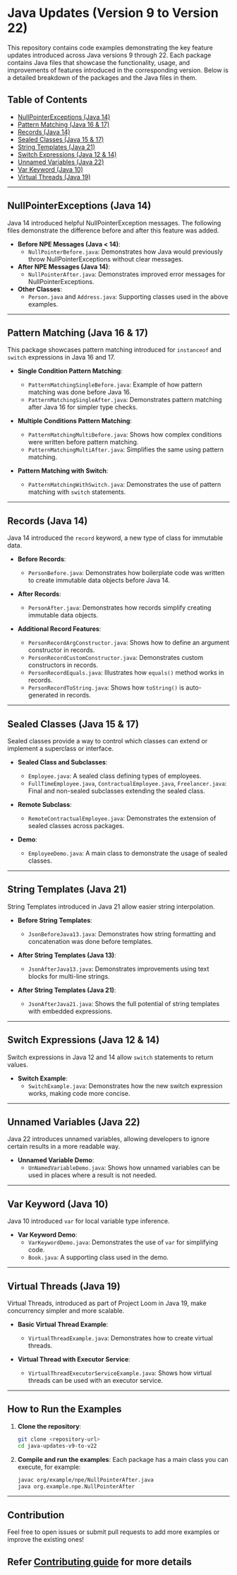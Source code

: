 
# Java Updates (Version 9 to Version 22)

This repository contains code examples demonstrating the key feature updates introduced across Java versions 9 through 22. Each package contains Java files that showcase the functionality, usage, and improvements of features introduced in the corresponding version. Below is a detailed breakdown of the packages and the Java files in them.

## Table of Contents
- [NullPointerExceptions (Java 14)](#src/main/java/org/example/npe)
- [Pattern Matching (Java 16 & 17)](#src/main/java/org/example/patternmatching)
- [Records (Java 14)](#src/main/java/org/example/records)
- [Sealed Classes (Java 15 & 17)](#src/main/java/org/example/sealedclass)
- [String Templates (Java 21)](#src/main/java/org/example/stringtemplate)
- [Switch Expressions (Java 12 & 14)](#src/main/java/org/example/switchexpression)
- [Unnamed Variables (Java 22)](#src/main/java/org/example/unnamedvariable)
- [Var Keyword (Java 10)](#src/main/java/org/example/varkeyword)
- [Virtual Threads (Java 19)](#src/main/java/org/example/virtualthread)

---

## NullPointerExceptions (Java 14)

Java 14 introduced helpful NullPointerException messages. The following files demonstrate the difference before and after this feature was added.

- **Before NPE Messages (Java < 14)**:
    - `NullPointerBefore.java`: Demonstrates how Java would previously throw NullPointerExceptions without clear messages.
- **After NPE Messages (Java 14)**:
    - `NullPointerAfter.java`: Demonstrates improved error messages for NullPointerExceptions.
- **Other Classes**:
    - `Person.java` and `Address.java`: Supporting classes used in the above examples.

---

## Pattern Matching (Java 16 & 17)

This package showcases pattern matching introduced for `instanceof` and `switch` expressions in Java 16 and 17.

- **Single Condition Pattern Matching**:
    - `PatternMatchingSingleBefore.java`: Example of how pattern matching was done before Java 16.
    - `PatternMatchingSingleAfter.java`: Demonstrates pattern matching after Java 16 for simpler type checks.

- **Multiple Conditions Pattern Matching**:
    - `PatternMatchingMultiBefore.java`: Shows how complex conditions were written before pattern matching.
    - `PatternMatchingMultiAfter.java`: Simplifies the same using pattern matching.

- **Pattern Matching with Switch**:
    - `PatternMatchingWithSwitch.java`: Demonstrates the use of pattern matching with `switch` statements.

---

## Records (Java 14)

Java 14 introduced the `record` keyword, a new type of class for immutable data.

- **Before Records**:
    - `PersonBefore.java`: Demonstrates how boilerplate code was written to create immutable data objects before Java 14.

- **After Records**:
    - `PersonAfter.java`: Demonstrates how records simplify creating immutable data objects.

- **Additional Record Features**:
    - `PersonRecordArgConstructor.java`: Shows how to define an argument constructor in records.
    - `PersonRecordCustomConstructor.java`: Demonstrates custom constructors in records.
    - `PersonRecordEquals.java`: Illustrates how `equals()` method works in records.
    - `PersonRecordToString.java`: Shows how `toString()` is auto-generated in records.

---

## Sealed Classes (Java 15 & 17)

Sealed classes provide a way to control which classes can extend or implement a superclass or interface.

- **Sealed Class and Subclasses**:
    - `Employee.java`: A sealed class defining types of employees.
    - `FullTimeEmployee.java`, `ContractualEmployee.java`, `Freelancer.java`: Final and non-sealed subclasses extending the sealed class.

- **Remote Subclass**:
    - `RemoteContractualEmployee.java`: Demonstrates the extension of sealed classes across packages.

- **Demo**:
    - `EmployeeDemo.java`: A main class to demonstrate the usage of sealed classes.

---

## String Templates (Java 21)

String Templates introduced in Java 21 allow easier string interpolation.

- **Before String Templates**:
    - `JsonBeforeJava13.java`: Demonstrates how string formatting and concatenation was done before templates.

- **After String Templates (Java 13)**:
    - `JsonAfterJava13.java`: Demonstrates improvements using text blocks for multi-line strings.

- **After String Templates (Java 21)**:
    - `JsonAfterJava21.java`: Shows the full potential of string templates with embedded expressions.

---

## Switch Expressions (Java 12 & 14)

Switch expressions in Java 12 and 14 allow `switch` statements to return values.

- **Switch Example**:
    - `SwitchExample.java`: Demonstrates how the new switch expression works, making code more concise.

---

## Unnamed Variables (Java 22)

Java 22 introduces unnamed variables, allowing developers to ignore certain results in a more readable way.

- **Unnamed Variable Demo**:
    - `UnNamedVariableDemo.java`: Shows how unnamed variables can be used in places where a result is not needed.

---

## Var Keyword (Java 10)

Java 10 introduced `var` for local variable type inference.

- **Var Keyword Demo**:
    - `VarKeywordDemo.java`: Demonstrates the use of `var` for simplifying code.
    - `Book.java`: A supporting class used in the demo.

---

## Virtual Threads (Java 19)

Virtual Threads, introduced as part of Project Loom in Java 19, make concurrency simpler and more scalable.

- **Basic Virtual Thread Example**:
    - `VirtualThreadExample.java`: Demonstrates how to create virtual threads.

- **Virtual Thread with Executor Service**:
    - `VirtualThreadExecutorServiceExample.java`: Shows how virtual threads can be used with an executor service.

---

## How to Run the Examples

1. **Clone the repository**:
   ```bash
   git clone <repository-url>
   cd java-updates-v9-to-v22
   ```

2. **Compile and run the examples**:
   Each package has a main class you can execute, for example:
   ```bash
   javac org/example/npe/NullPointerAfter.java
   java org.example.npe.NullPointerAfter
   ```

---

## Contribution

Feel free to open issues or submit pull requests to add more examples or improve the existing ones!

Refer [Contributing guide](./CONTRIBUTING.md) for more details
---